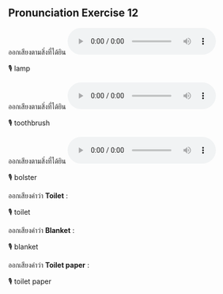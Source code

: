## Pronunciation Exercise 12
ออกเสียงตามสิ่งที่ได้ยิน **![](/media/audio/lamp.mp3)** 

🎙️ lamp

ออกเสียงตามสิ่งที่ได้ยิน **![](/media/audio/toothpaste.mp3)** 

🎙️ toothbrush

ออกเสียงตามสิ่งที่ได้ยิน **![](/media/audio/dressing&#x20;table.mp3)** 

🎙️ bolster

ออกเสียงคำว่า **Toilet** :

🎙️ toilet

ออกเสียงคำว่า **Blanket** :

🎙️ blanket

ออกเสียงคำว่า **Toilet paper** :

🎙️ toilet paper

